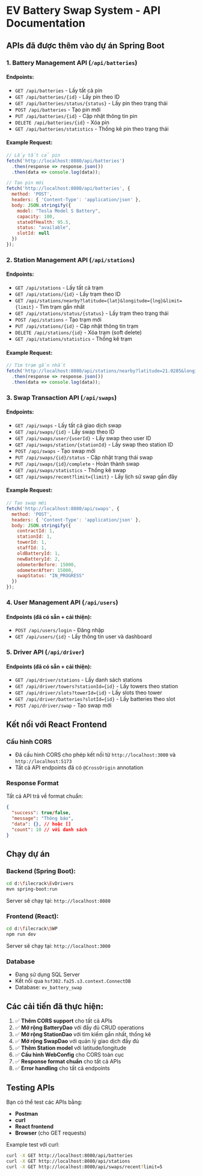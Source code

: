 # EV Battery Swap System - API Documentation

## APIs đã được thêm vào dự án Spring Boot

### 1. Battery Management API (`/api/batteries`)

#### Endpoints:
- `GET /api/batteries` - Lấy tất cả pin
- `GET /api/batteries/{id}` - Lấy pin theo ID
- `GET /api/batteries/status/{status}` - Lấy pin theo trạng thái
- `POST /api/batteries` - Tạo pin mới
- `PUT /api/batteries/{id}` - Cập nhật thông tin pin
- `DELETE /api/batteries/{id}` - Xóa pin
- `GET /api/batteries/statistics` - Thống kê pin theo trạng thái

#### Example Request:
```javascript
// Lấy tất cả pin
fetch('http://localhost:8080/api/batteries')
  .then(response => response.json())
  .then(data => console.log(data));

// Tạo pin mới
fetch('http://localhost:8080/api/batteries', {
  method: 'POST',
  headers: { 'Content-Type': 'application/json' },
  body: JSON.stringify({
    model: "Tesla Model S Battery",
    capacity: 100,
    stateOfHealth: 95.5,
    status: "available",
    slotId: null
  })
});
```

### 2. Station Management API (`/api/stations`)

#### Endpoints:
- `GET /api/stations` - Lấy tất cả trạm
- `GET /api/stations/{id}` - Lấy trạm theo ID
- `GET /api/stations/nearby?latitude={lat}&longitude={lng}&limit={limit}` - Tìm trạm gần nhất
- `GET /api/stations/status/{status}` - Lấy trạm theo trạng thái
- `POST /api/stations` - Tạo trạm mới
- `PUT /api/stations/{id}` - Cập nhật thông tin trạm
- `DELETE /api/stations/{id}` - Xóa trạm (soft delete)
- `GET /api/stations/statistics` - Thống kê trạm

#### Example Request:
```javascript
// Tìm trạm gần nhất
fetch('http://localhost:8080/api/stations/nearby?latitude=21.0285&longitude=105.8542&limit=5')
  .then(response => response.json())
  .then(data => console.log(data));
```

### 3. Swap Transaction API (`/api/swaps`)

#### Endpoints:
- `GET /api/swaps` - Lấy tất cả giao dịch swap
- `GET /api/swaps/{id}` - Lấy swap theo ID
- `GET /api/swaps/user/{userId}` - Lấy swap theo user ID
- `GET /api/swaps/station/{stationId}` - Lấy swap theo station ID
- `POST /api/swaps` - Tạo swap mới
- `PUT /api/swaps/{id}/status` - Cập nhật trạng thái swap
- `PUT /api/swaps/{id}/complete` - Hoàn thành swap
- `GET /api/swaps/statistics` - Thống kê swap
- `GET /api/swaps/recent?limit={limit}` - Lấy lịch sử swap gần đây

#### Example Request:
```javascript
// Tạo swap mới
fetch('http://localhost:8080/api/swaps', {
  method: 'POST',
  headers: { 'Content-Type': 'application/json' },
  body: JSON.stringify({
    contractId: 1,
    stationId: 1,
    towerId: 1,
    staffId: 1,
    oldBatteryId: 1,
    newBatteryId: 2,
    odometerBefore: 15000,
    odometerAfter: 15000,
    swapStatus: "IN_PROGRESS"
  })
});
```

### 4. User Management API (`/api/users`)

#### Endpoints (đã có sẵn + cải thiện):
- `POST /api/users/login` - Đăng nhập
- `GET /api/users/{id}` - Lấy thông tin user và dashboard

### 5. Driver API (`/api/driver`)

#### Endpoints (đã có sẵn + cải thiện):
- `GET /api/driver/stations` - Lấy danh sách stations
- `GET /api/driver/towers?stationId={id}` - Lấy towers theo station
- `GET /api/driver/slots?towerId={id}` - Lấy slots theo tower
- `GET /api/driver/batteries?slotId={id}` - Lấy batteries theo slot
- `POST /api/driver/swap` - Tạo swap mới

## Kết nối với React Frontend

### Cấu hình CORS
- Đã cấu hình CORS cho phép kết nối từ `http://localhost:3000` và `http://localhost:5173`
- Tất cả API endpoints đã có `@CrossOrigin` annotation

### Response Format
Tất cả API trả về format chuẩn:
```json
{
  "success": true/false,
  "message": "Thông báo",
  "data": {}, // hoặc []
  "count": 10 // với danh sách
}
```

## Chạy dự án

### Backend (Spring Boot):
```bash
cd d:\filecrack\EvDrivers
mvn spring-boot:run
```
Server sẽ chạy tại: `http://localhost:8080`

### Frontend (React):
```bash
cd d:\filecrack\SWP
npm run dev
```
Server sẽ chạy tại: `http://localhost:3000`

### Database
- Đang sử dụng SQL Server
- Kết nối qua `hsf302.fa25.s3.context.ConnectDB`
- Database: `ev_battery_swap`

## Các cải tiến đã thực hiện:

1. ✅ **Thêm CORS support** cho tất cả APIs
2. ✅ **Mở rộng BatteryDao** với đầy đủ CRUD operations
3. ✅ **Mở rộng StationDao** với tìm kiếm gần nhất, thống kê
4. ✅ **Mở rộng SwapDao** với quản lý giao dịch đầy đủ
5. ✅ **Thêm Station model** với latitude/longitude
6. ✅ **Cấu hình WebConfig** cho CORS toàn cục
7. ✅ **Response format chuẩn** cho tất cả APIs
8. ✅ **Error handling** cho tất cả endpoints

## Testing APIs

Bạn có thể test các APIs bằng:
- **Postman**
- **curl**
- **React frontend** 
- **Browser** (cho GET requests)

Example test với curl:
```bash
curl -X GET http://localhost:8080/api/batteries
curl -X GET http://localhost:8080/api/stations
curl -X GET http://localhost:8080/api/swaps/recent?limit=5
```